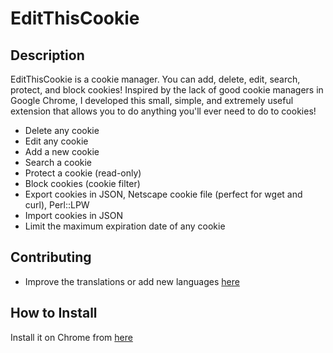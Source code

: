 EditThisCookie
========================

Description
--------------

EditThisCookie is a cookie manager. You can add, delete, edit, search, protect, and block cookies!
Inspired by the lack of good cookie managers in Google Chrome, I developed this small, simple, and extremely useful extension that allows you to do anything you'll ever need to do to cookies!

* Delete any cookie
* Edit any cookie
* Add a new cookie
* Search a cookie
* Protect a cookie (read-only)
* Block cookies (cookie filter)
* Export cookies in JSON, Netscape cookie file (perfect for wget and curl), Perl::LPW
* Import cookies in JSON
* Limit the maximum expiration date of any cookie


Contributing
--------------
- Improve the translations or add new languages [here](https://www.getlocalization.com/editthiscookie/)


How to Install
--------------

Install it on Chrome from [here](https://chrome.google.com/webstore/detail/edit-this-cookie/fngmhnnpilhplaeedifhccceomclgfbg)
